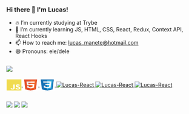 ### Hi there 👋 I'm Lucas!


- 🔥 I’m currently studying at Trybe 
- 🌱 I’m currently learning JS, HTML, CSS, React, Redux, Context API, React Hooks
- 📫 How to reach me: lucas_manete@hotmail.com
- 😄 Pronouns: ele/dele

##

 <div>
  <a href="https://github.com/LucasManete">
  <img height="180em" src="https://github-readme-stats.vercel.app/api?username=LucasManete&show_icons=true&theme=tokyonight&include_all_commits=true&count_private=true"/>
</div>
  
 <div style="display:inlice_block"><br>
  <img align="center" alt="Lucas-Js" height="30" width="40" src="https://raw.githubusercontent.com/devicons/devicon/master/icons/javascript/javascript-plain.svg">
  <img align="center" alt="Lucas-HTML" height="30" width="40" src="https://raw.githubusercontent.com/devicons/devicon/master/icons/html5/html5-original.svg">
  <img align="center" alt="Lucas-CSS" height="30" width="40" src="https://raw.githubusercontent.com/devicons/devicon/master/icons/css3/css3-original.svg">
  <img align="center" alt="Lucas-React" height="30" width="40" 
  src="https://cdn.jsdelivr.net/gh/devicons/devicon/icons/react/react-original.svg" />
  <img align="center" alt="Lucas-React" height="30" width="40"
  src="https://cdn.jsdelivr.net/gh/devicons/devicon/icons/jest/jest-plain.svg" />
  <img align="center" alt="Lucas-React" height="30" width="40"
  src="https://cdn.jsdelivr.net/gh/devicons/devicon/icons/redux/redux-original.svg" />



</div>

 ##
  
  <div> 
  <a href="https://www.instagram.com/lucas_manete/" target="_blank"><img src="https://img.shields.io/badge/-Instagram-%23E4405F?style=for-the-badge&logo=instagram&logoColor=white" target="_blank"></a>
  <a href = "mailto:lucas.manete2403@gmail.com"><img src="https://img.shields.io/badge/-Gmail-%23333?style=for-the-badge&logo=gmail&logoColor=white" target="_blank"></a>
  <a href="https://www.linkedin.com/in/lucas-souto-manete/" target="_blank"><img src="https://img.shields.io/badge/-LinkedIn-%230077B5?style=for-the-badge&logo=linkedin&logoColor=white" target="_blank"></a>
 </div>
    

 
